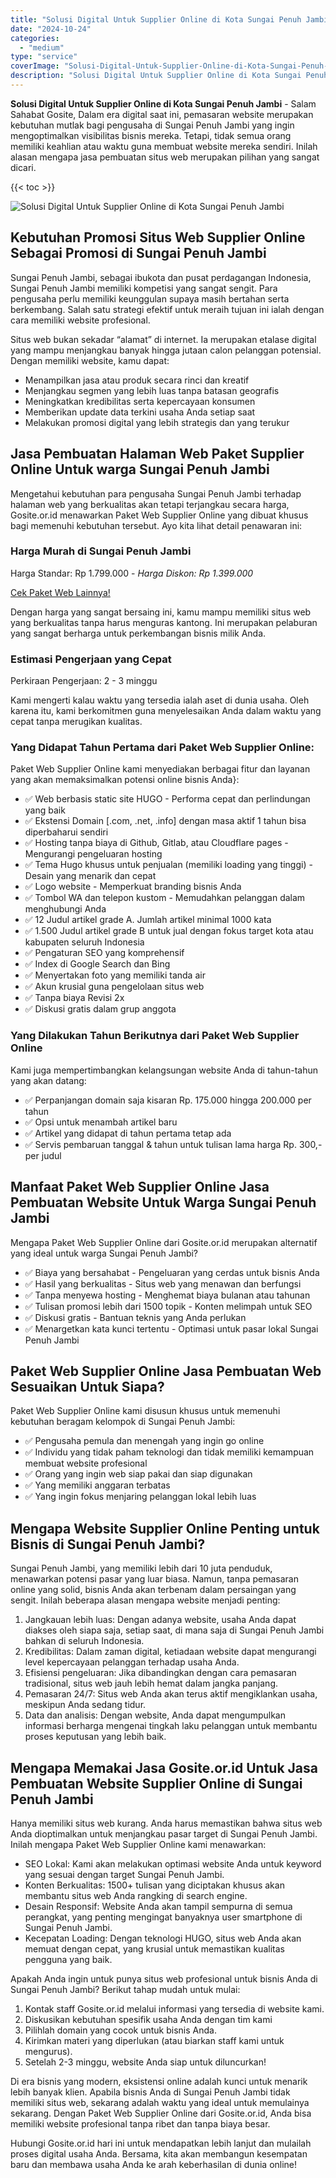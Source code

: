 ```yaml
---
title: "Solusi Digital Untuk Supplier Online di Kota Sungai Penuh Jambi"
date: "2024-10-24"
categories: 
  - "medium"
type: "service"
coverImage: "Solusi-Digital-Untuk-Supplier-Online-di-Kota-Sungai-Penuh-Jambi.png"
description: "Solusi Digital Untuk Supplier Online di Kota Sungai Penuh Jambi. Hubungi Gosite.or.id hari ini untuk mendapatkan lebih lanjut dan mulailah proses digital usa..."
---
```


**Solusi Digital Untuk Supplier Online di Kota Sungai Penuh Jambi** - Salam Sahabat Gosite, Dalam era digital saat ini, pemasaran website merupakan kebutuhan mutlak bagi pengusaha di Sungai Penuh Jambi yang ingin mengoptimalkan visibilitas bisnis mereka. Tetapi, tidak semua orang memiliki keahlian atau waktu guna membuat website mereka sendiri. Inilah alasan mengapa jasa pembuatan situs web merupakan pilihan yang sangat dicari.

{{< toc >}}

![Solusi Digital Untuk Supplier Online di Kota Sungai Penuh Jambi](/images/medium/Solusi-Digital-Untuk-Supplier-Online-di-Kota-Sungai-Penuh-Jambi.png)

## Kebutuhan Promosi Situs Web Supplier Online Sebagai Promosi di Sungai Penuh Jambi

Sungai Penuh Jambi, sebagai ibukota dan pusat perdagangan Indonesia, Sungai Penuh Jambi memiliki kompetisi yang sangat sengit. Para pengusaha perlu memiliki keunggulan supaya masih bertahan serta berkembang. Salah satu strategi efektif untuk meraih tujuan ini ialah dengan cara memiliki website profesional.

Situs web bukan sekadar “alamat” di internet. Ia merupakan etalase digital yang mampu menjangkau banyak hingga jutaan calon pelanggan potensial. Dengan memiliki website, kamu dapat:

- Menampilkan jasa atau produk secara rinci dan kreatif
- Menjangkau segmen yang lebih luas tanpa batasan geografis
- Meningkatkan kredibilitas serta kepercayaan konsumen
- Memberikan update data terkini usaha Anda setiap saat
- Melakukan promosi digital yang lebih strategis dan yang terukur

## Jasa Pembuatan Halaman Web Paket Supplier Online Untuk warga Sungai Penuh Jambi

Mengetahui kebutuhan para pengusaha Sungai Penuh Jambi terhadap halaman web yang berkualitas akan tetapi terjangkau secara harga, Gosite.or.id menawarkan Paket Web Supplier Online yang dibuat khusus bagi memenuhi kebutuhan tersebut. Ayo kita lihat detail penawaran ini:

### Harga Murah di Sungai Penuh Jambi

<a class="cta-button">Harga Standar: Rp 1.799.000 - <em>Harga Diskon: Rp 1.399.000</em></a>

<a href="/jasa-web/" class="cta-button">Cek Paket Web Lainnya!</a>

Dengan harga yang sangat bersaing ini, kamu mampu memiliki situs web yang berkualitas tanpa harus menguras kantong. Ini merupakan pelaburan yang sangat berharga untuk perkembangan bisnis milik Anda.

### Estimasi Pengerjaan yang Cepat

Perkiraan Pengerjaan: 2 - 3 minggu

Kami mengerti kalau waktu yang tersedia ialah aset di dunia usaha. Oleh karena itu, kami berkomitmen guna menyelesaikan Anda dalam waktu yang cepat tanpa merugikan kualitas.

### Yang Didapat Tahun Pertama dari Paket Web Supplier Online:

Paket Web Supplier Online kami menyediakan berbagai fitur dan layanan yang akan memaksimalkan potensi online bisnis Anda}:

- ✅ Web berbasis static site HUGO - Performa cepat dan perlindungan yang baik
- ✅ Ekstensi Domain \[.com, .net, .info\] dengan masa aktif 1 tahun bisa diperbaharui sendiri
- ✅ Hosting tanpa biaya di Github, Gitlab, atau Cloudflare pages - Mengurangi pengeluaran hosting
- ✅ Tema Hugo khusus untuk penjualan (memiliki loading yang tinggi) - Desain yang menarik dan cepat
- ✅ Logo website - Memperkuat branding bisnis Anda
- ✅ Tombol WA dan telepon kustom - Memudahkan pelanggan dalam menghubungi Anda
- ✅ 12 Judul artikel grade A. Jumlah artikel minimal 1000 kata
- ✅ 1.500 Judul artikel grade B untuk jual dengan fokus target kota atau kabupaten seluruh Indonesia
- ✅ Pengaturan SEO yang komprehensif
- ✅ Index di Google Search dan Bing
- ✅ Menyertakan foto yang memiliki tanda air
- ✅ Akun krusial guna pengelolaan situs web
- ✅ Tanpa biaya Revisi 2x
- ✅ Diskusi gratis dalam grup anggota

### Yang Dilakukan Tahun Berikutnya dari Paket Web Supplier Online

Kami juga mempertimbangkan kelangsungan website Anda di tahun-tahun yang akan datang:

- ✅ Perpanjangan domain saja kisaran Rp. 175.000 hingga 200.000 per tahun
- ✅ Opsi untuk menambah artikel baru
- ✅ Artikel yang didapat di tahun pertama tetap ada
- ✅ Servis pembaruan tanggal & tahun untuk tulisan lama harga Rp. 300,- per judul

## Manfaat Paket Web Supplier Online Jasa Pembuatan Website Untuk Warga Sungai Penuh Jambi

Mengapa Paket Web Supplier Online dari Gosite.or.id merupakan alternatif yang ideal untuk warga Sungai Penuh Jambi?

- ✅ Biaya yang bersahabat - Pengeluaran yang cerdas untuk bisnis Anda
- ✅ Hasil yang berkualitas - Situs web yang menawan dan berfungsi
- ✅ Tanpa menyewa hosting - Menghemat biaya bulanan atau tahunan
- ✅ Tulisan promosi lebih dari 1500 topik - Konten melimpah untuk SEO
- ✅ Diskusi gratis - Bantuan teknis yang Anda perlukan
- ✅ Menargetkan kata kunci tertentu - Optimasi untuk pasar lokal Sungai Penuh Jambi

## Paket Web Supplier Online Jasa Pembuatan Web Sesuaikan Untuk Siapa?

Paket Web Supplier Online kami disusun khusus untuk memenuhi kebutuhan beragam kelompok di Sungai Penuh Jambi:

- ✅ Pengusaha pemula dan menengah yang ingin go online
- ✅ Individu yang tidak paham teknologi dan tidak memiliki kemampuan membuat website profesional
- ✅ Orang yang ingin web siap pakai dan siap digunakan
- ✅ Yang memiliki anggaran terbatas
- ✅ Yang ingin fokus menjaring pelanggan lokal lebih luas

## Mengapa Website Supplier Online Penting untuk Bisnis di Sungai Penuh Jambi?

Sungai Penuh Jambi, yang memiliki lebih dari 10 juta penduduk, menawarkan potensi pasar yang luar biasa. Namun, tanpa pemasaran online yang solid, bisnis Anda akan terbenam dalam persaingan yang sengit. Inilah beberapa alasan mengapa website menjadi penting:

1. Jangkauan lebih luas: Dengan adanya website, usaha Anda dapat diakses oleh siapa saja, setiap saat, di mana saja di Sungai Penuh Jambi bahkan di seluruh Indonesia.
2. Kredibilitas: Dalam zaman digital, ketiadaan website dapat mengurangi level kepercayaan pelanggan terhadap usaha Anda.
3. Efisiensi pengeluaran: Jika dibandingkan dengan cara pemasaran tradisional, situs web jauh lebih hemat dalam jangka panjang.
4. Pemasaran 24/7: Situs web Anda akan terus aktif mengiklankan usaha, meskipun Anda sedang tidur.
5. Data dan analisis: Dengan website, Anda dapat mengumpulkan informasi berharga mengenai tingkah laku pelanggan untuk membantu proses keputusan yang lebih baik.

## Mengapa Memakai Jasa Gosite.or.id Untuk Jasa Pembuatan Website Supplier Online di Sungai Penuh Jambi

Hanya memiliki situs web kurang. Anda harus memastikan bahwa situs web Anda dioptimalkan untuk menjangkau pasar target di Sungai Penuh Jambi. Inilah mengapa Paket Web Supplier Online kami menawarkan:

- SEO Lokal: Kami akan melakukan optimasi website Anda untuk keyword yang sesuai dengan target Sungai Penuh Jambi.
- Konten Berkualitas: 1500+ tulisan yang diciptakan khusus akan membantu situs web Anda rangking di search engine.
- Desain Responsif: Website Anda akan tampil sempurna di semua perangkat, yang penting mengingat banyaknya user smartphone di Sungai Penuh Jambi.
- Kecepatan Loading: Dengan teknologi HUGO, situs web Anda akan memuat dengan cepat, yang krusial untuk memastikan kualitas pengguna yang baik.

Apakah Anda ingin untuk punya situs web profesional untuk bisnis Anda di Sungai Penuh Jambi? Berikut tahap mudah untuk mulai:

1. Kontak staff Gosite.or.id melalui informasi yang tersedia di website kami.
2. Diskusikan kebutuhan spesifik usaha Anda dengan tim kami
3. Pilihlah domain yang cocok untuk bisnis Anda.
4. Kirimkan materi yang diperlukan (atau biarkan staff kami untuk mengurus).
5. Setelah 2-3 minggu, website Anda siap untuk diluncurkan!

Di era bisnis yang modern, eksistensi online adalah kunci untuk menarik lebih banyak klien. Apabila bisnis Anda di Sungai Penuh Jambi tidak memiliki situs web, sekarang adalah waktu yang ideal untuk memulainya sekarang. Dengan Paket Web Supplier Online dari Gosite.or.id, Anda bisa memiliki website profesional tanpa ribet dan tanpa biaya besar.

Hubungi Gosite.or.id hari ini untuk mendapatkan lebih lanjut dan mulailah proses digital usaha Anda. Bersama, kita akan membangun kesempatan baru dan membawa usaha Anda ke arah keberhasilan di dunia online!